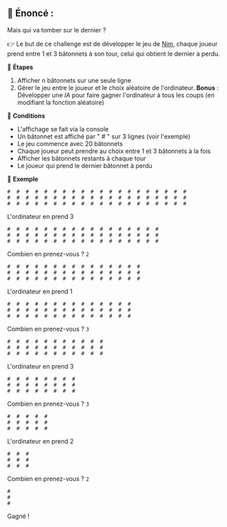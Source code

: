 ## 🔶 Énoncé :
Mais qui va tomber sur le dernier ?

👉 Le but de ce challenge est de développer le jeu de [Nim](https://fr.wikipedia.org/wiki/Jeux_de_Nim), chaque joueur prend entre 1 et 3 bâtonnets à son tour, celui qui obtient le dernier à perdu.

🔹 **Étapes**
1. Afficher n bâtonnets sur une seule ligne
2. Gérer le jeu entre le joueur et le choix aléatoire de l'ordinateur.
**Bonus** : Développer une *IA* pour faire gagner l'ordinateur à tous les coups (en modifiant la fonction aléatoire)

🔹 **Conditions**
- L'affichage se fait via la console
- Un bâtonnet est affiché par " # " sur 3 lignes (voir l'exemple)
- Le jeu commence avec 20 bâtonnets
- Chaque joueur peut prendre au choix  entre 1 et 3 bâtonnets à la fois
- Afficher les bâtonnets restants à chaque tour
- Le joueur qui prend le dernier bâtonnet à perdu

🔹 **Exemple**
```
#  #  #  #  #  #  #  #  #  #  #  #  #  #  #  #  #  #  #  #
#  #  #  #  #  #  #  #  #  #  #  #  #  #  #  #  #  #  #  #
#  #  #  #  #  #  #  #  #  #  #  #  #  #  #  #  #  #  #  #
```
L'ordinateur en prend 3
```
#  #  #  #  #  #  #  #  #  #  #  #  #  #  #  #  #
#  #  #  #  #  #  #  #  #  #  #  #  #  #  #  #  #
#  #  #  #  #  #  #  #  #  #  #  #  #  #  #  #  #
```
Combien en prenez-vous ? `2`
```
#  #  #  #  #  #  #  #  #  #  #  #  #  #  #
#  #  #  #  #  #  #  #  #  #  #  #  #  #  #
#  #  #  #  #  #  #  #  #  #  #  #  #  #  #
```
L'ordinateur en prend  1
```
#  #  #  #  #  #  #  #  #  #  #  #  #  #
#  #  #  #  #  #  #  #  #  #  #  #  #  #
#  #  #  #  #  #  #  #  #  #  #  #  #  #
```
Combien en prenez-vous ? `3`
```
#  #  #  #  #  #  #  #  #  #  #
#  #  #  #  #  #  #  #  #  #  #
#  #  #  #  #  #  #  #  #  #  #
```
L'ordinateur en prend 3
```
#  #  #  #  #  #  #  #
#  #  #  #  #  #  #  #
#  #  #  #  #  #  #  #
```
Combien en prenez-vous ? `3`
```
#  #  #  #  #
#  #  #  #  #
#  #  #  #  #
```
L'ordinateur en prend 2
```
#  #  #
#  #  #
#  #  #
```
Combien en prenez-vous ?  `2`
```
#
#
#
```
Gagné !